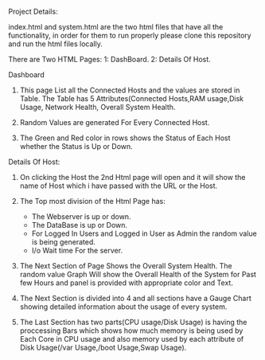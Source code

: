 Project Details:

index.html and system.html are the two html files that have all the functionality, in order for them to run properly please clone this repository and run the html files locally.

There are Two HTML Pages:
1: DashBoard.
2: Details Of Host.

Dashboard

1. This page List all the Connected Hosts and the values are stored in Table. The Table has 5 Attributes(Connected Hosts,RAM usage,Disk Usage, Network Health, Overall System Health.

2. Random Values are generated For Every Connected Host. 

3. The Green and Red color in rows shows the Status of Each Host whether the Status is Up or Down. 


Details Of Host:

1. On clicking the Host the 2nd Html page will open and  it will show the name of Host which i have passed with the URL or the Host.

2. The Top most division of the Html Page has:
	* The Webserver is up or down.
	* The DataBase is up or Down.
	* For Logged In Users and Logged in User as Admin the random value is being generated.
	* I/o Wait time For the server.

3. The Next Section of Page Shows the Overall System Health. The random value Graph Will  show the Overall Health of the System for Past few Hours and panel is provided with appropriate color and Text.

4. The Next Section is divided into 4 and all sections have a Gauge Chart showing detailed information about the usage of every system.

5. The Last Section has two parts(CPU usage/Disk Usage) is having the proccessing Bars which shows how much memory is being used by Each Core in CPU usage and also memory used by each attribute of Disk Usage(/var Usage,/boot Usage,Swap Usage).
